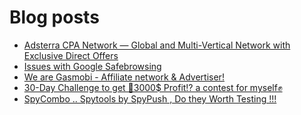 # Blog posts
<!-- BLOG-POST-LIST:START -->
- [Adsterra CPA Network — Global and Multi-Vertical Network with Exclusive Direct Offers](https://afflift.com/f/threads/adsterra-cpa-network-%E2%80%94-global-and-multi-vertical-network-with-exclusive-direct-offers.10001/)
- [Issues with Google Safebrowsing](https://afflift.com/f/threads/issues-with-google-safebrowsing.10136/)
- [We are Gasmobi - Affiliate network &amp; Advertiser!](https://afflift.com/f/threads/we-are-gasmobi-affiliate-network-advertiser.4621/)
- [30-Day Challenge to get 🎯3000$ Profit⁉ a contest for myself✊](https://afflift.com/f/threads/30-day-challenge-to-get-%F0%9F%8E%AF3000-profit%E2%81%89-a-contest-for-myself%E2%9C%8A.9419/)
- [SpyCombo .. Spytools by SpyPush , Do they Worth Testing !!!](https://afflift.com/f/threads/spycombo-spytools-by-spypush-do-they-worth-testing.7275/)
<!-- BLOG-POST-LIST:END -->

